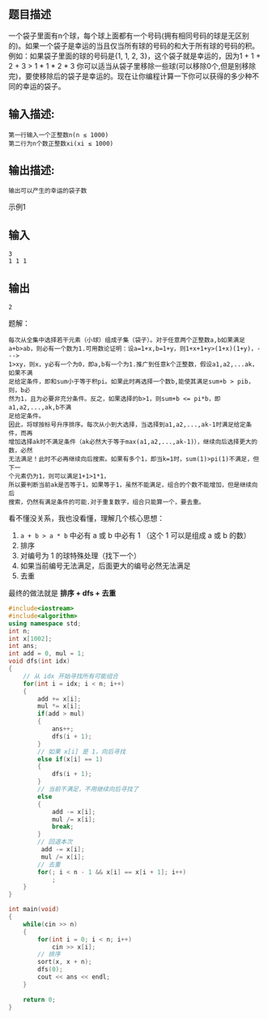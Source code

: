 ## 题目描述

一个袋子里面有n个球，每个球上面都有一个号码(拥有相同号码的球是无区别的)。如果一个袋子是幸运的当且仅当所有球的号码的和大于所有球的号码的积。
例如：如果袋子里面的球的号码是{1, 1, 2, 3}，这个袋子就是幸运的，因为1 + 1 + 2 + 3 > 1 * 1 * 2 * 3
你可以适当从袋子里移除一些球(可以移除0个,但是别移除完)，要使移除后的袋子是幸运的。现在让你编程计算一下你可以获得的多少种不同的幸运的袋子。

## 输入描述:

```
第一行输入一个正整数n(n ≤ 1000)
第二行为n个数正整数xi(xi ≤ 1000)
```

## 输出描述:

```
输出可以产生的幸运的袋子数
```

示例1

## 输入

```
3
1 1 1
```

## 输出

```
2
```

题解：

```
每次从全集中选择若干元素（小球）组成子集（袋子）。对于任意两个正整数a,b如果满足
a+b>ab，则必有一个数为1.可用数论证明：设a=1+x,b=1+y，则1+x+1+y>(1+x)(1+y)，--->
1>xy，则x，y必有一个为0，即a,b有一个为1.推广到任意k个正整数，假设a1,a2,...ak，如果不满
足给定条件，即和sum小于等于积pi。如果此时再选择一个数b,能使其满足sum+b > pib，则，b必
然为1，且为必要非充分条件。反之，如果选择的b>1，则sum+b <= pi*b，即a1,a2,...,ak,b不满
足给定条件。
因此，将球按标号升序排序。每次从小到大选择，当选择到a1,a2,...,ak-1时满足给定条件，而再
增加选择ak时不满足条件（ak必然大于等于max(a1,a2,...,ak-1)），继续向后选择更大的数，必然
无法满足！此时不必再继续向后搜索。如果有多个1，即当k=1时，sum(1)>pi(1)不满足，但下一
个元素仍为1，则可以满足1+1>1*1，
所以要判断当前ak是否等于1，如果等于1，虽然不能满足，组合的个数不能增加，但是继续向后
搜索，仍然有满足条件的可能.对于重复数字，组合只能算一个，要去重。
```

看不懂没关系，我也没看懂，理解几个核心思想：

1. `a + b > a * b` 中必有 a 或 b 中必有 1 （这个 1 可以是组成 a 或 b 的数）
2. 排序
3. 对编号为 1 的球特殊处理（找下一个）
4. 如果当前编号无法满足，后面更大的编号必然无法满足
5. 去重

最终的做法就是 **排序 + dfs + 去重**

```cpp
#include<iostream>
#include<algorithm>
using namespace std;
int n;
int x[1002];
int ans;
int add = 0, mul = 1;
void dfs(int idx)
{
    // 从 idx 开始寻找所有可能组合
    for(int i = idx; i < n; i++)
    {
        add += x[i];
        mul *= x[i];
        if(add > mul)
        {
            ans++;
            dfs(i + 1);
        }
        // 如果 x[i] 是 1，向后寻找
        else if(x[i] == 1)
        {
            dfs(i + 1);
        }
        // 当前不满足，不用继续向后寻找了
        else 
        {
            add -= x[i];
            mul /= x[i];
            break;
        }
        // 回退本次
         add -= x[i];
         mul /= x[i];
        // 去重
        for(; i < n - 1 && x[i] == x[i + 1]; i++)
            ;
    }
}

int main(void)
{
    while(cin >> n)
    {
        for(int i = 0; i < n; i++)
            cin >> x[i];
        // 排序
        sort(x, x + n);
        dfs(0);
        cout << ans << endl;
    }
    
    return 0;
}
```

